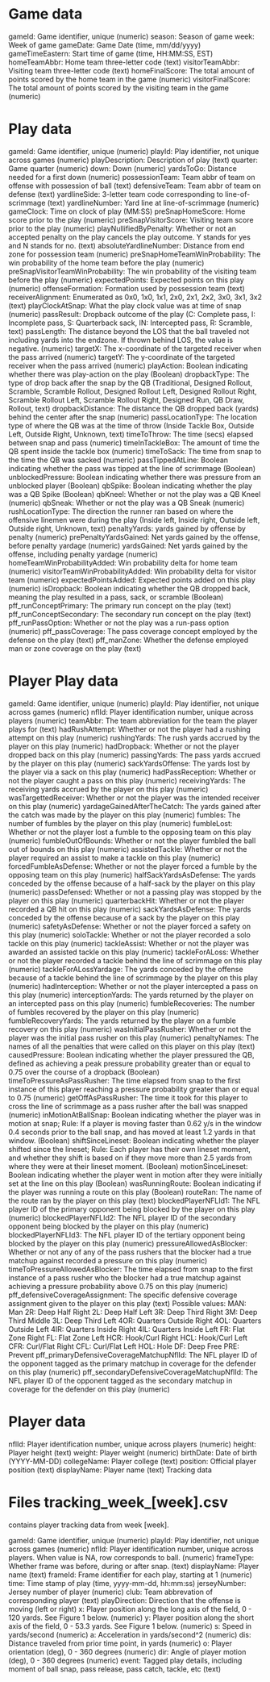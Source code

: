 # Game data

gameId: Game identifier, unique (numeric)
season: Season of game
week: Week of game
gameDate: Game Date (time, mm/dd/yyyy)
gameTimeEastern: Start time of game (time, HH:MM:SS, EST)
homeTeamAbbr: Home team three-letter code (text)
visitorTeamAbbr: Visiting team three-letter code (text)
homeFinalScore: The total amount of points scored by the home team in the game (numeric)
visitorFinalScore: The total amount of points scored by the visiting team in the game (numeric)

# Play data

gameId: Game identifier, unique (numeric)
playId: Play identifier, not unique across games (numeric)
playDescription: Description of play (text)
quarter: Game quarter (numeric)
down: Down (numeric)
yardsToGo: Distance needed for a first down (numeric)
possessionTeam: Team abbr of team on offense with possession of ball (text)
defensiveTeam: Team abbr of team on defense (text)
yardlineSide: 3-letter team code corresponding to line-of-scrimmage (text)
yardlineNumber: Yard line at line-of-scrimmage (numeric)
gameClock: Time on clock of play (MM:SS)
preSnapHomeScore: Home score prior to the play (numeric)
preSnapVisitorScore: Visiting team score prior to the play (numeric)
playNullifiedByPenalty: Whether or not an accepted penalty on the play cancels the play outcome. Y stands for yes and N stands for no. (text)
absoluteYardlineNumber: Distance from end zone for possession team (numeric)
preSnapHomeTeamWinProbability: The win probability of the home team before the play (numeric)
preSnapVisitorTeamWinProbability: The win probability of the visiting team before the play (numeric)
expectedPoints: Expected points on this play (numeric)
offenseFormation: Formation used by possession team (text)
receiverAlignment: Enumerated as 0x0, 1x0, 1x1, 2x0, 2x1, 2x2, 3x0, 3x1, 3x2 (text)
playClockAtSnap: What the play clock value was at time of snap (numeric)
passResult: Dropback outcome of the play (C: Complete pass, I: Incomplete pass, S: Quarterback sack, IN: Intercepted pass, R: Scramble, text)
passLength: The distance beyond the LOS that the ball traveled not including yards into the endzone. If thrown behind LOS, the value is negative. (numeric)
targetX: The x-coordinate of the targeted receiver when the pass arrived (numeric)
targetY: The y-coordinate of the targeted receiver when the pass arrived (numeric)
playAction: Boolean indicating whether there was play-action on the play (Boolean)
dropbackType: The type of drop back after the snap by the QB (Traditional, Designed Rollout, Scramble, Scramble Rollout, Designed Rollout Left, Designed Rollout Right, Scramble Rollout Left, Scramble Rollout Right, Designed Run, QB Draw, Rollout, text)
dropbackDistance: The distance the QB dropped back (yards) behind the center after the snap (numeric)
passLocationType: The location type of where the QB was at the time of throw (Inside Tackle Box, Outside Left, Outside Right, Unknown, text)
timeToThrow: The time (secs) elapsed between snap and pass (numeric)
timeInTackleBox: The amount of time the QB spent inside the tackle box (numeric)
timeToSack: The time from snap to the time the QB was sacked (numeric)
passTippedAtLine: Boolean indicating whether the pass was tipped at the line of scrimmage (Boolean)
unblockedPressure: Boolean indicating whether there was pressure from an unblocked player (Boolean)
qbSpike: Boolean indicating whether the play was a QB Spike (Boolean)
qbKneel: Whether or not the play was a QB Kneel (numeric)
qbSneak: Whether or not the play was a QB Sneak (numeric)
rushLocationType: The direction the runner ran based on where the offensive linemen were during the play (Inside left, Inside right, Outside left, Outside right, Unknown, text)
penaltyYards: yards gained by offense by penalty (numeric)
prePenaltyYardsGained: Net yards gained by the offense, before penalty yardage (numeric)
yardsGained: Net yards gained by the offense, including penalty yardage (numeric)
homeTeamWinProbabilityAdded: Win probability delta for home team (numeric)
visitorTeamWinProbabilityAdded: Win probability delta for visitor team (numeric)
expectedPointsAdded: Expected points added on this play (numeric)
isDropback: Boolean indicating whether the QB dropped back, meaning the play resulted in a pass, sack, or scramble (Boolean)
pff_runConceptPrimary: The primary run concept on the play (text)
pff_runConceptSecondary: The secondary run concept on the play (text)
pff_runPassOption: Whether or not the play was a run-pass option (numeric)
pff_passCoverage: The pass coverage concept employed by the defense on the play (text)
pff_manZone: Whether the defense employed man or zone coverage on the play (text)

# Player Play data

gameId: Game identifier, unique (numeric)
playId: Play identifier, not unique across games (numeric)
nflId: Player identification number, unique across players (numeric)
teamAbbr: The team abbreviation for the team the player plays for (text)
hadRushAttempt: Whether or not the player had a rushing attempt on this play (numeric)
rushingYards: The rush yards accrued by the player on this play (numeric)
hadDropback: Whether or not the player dropped back on this play (numeric)
passingYards: The pass yards accrued by the player on this play (numeric)
sackYardsOffense: The yards lost by the player via a sack on this play (numeric)
hadPassReception: Whether or not the player caught a pass on this play (numeric)
receivingYards: The receiving yards accrued by the player on this play (numeric)
wasTargettedReceiver: Whether or not the player was the intended receiver on this play (numeric)
yardageGainedAfterTheCatch: The yards gained after the catch was made by the player on this play (numeric)
fumbles: The number of fumbles by the player on this play (numeric)
fumbleLost: Whether or not the player lost a fumble to the opposing team on this play (numeric)
fumbleOutOfBounds: Whether or not the player fumbled the ball out of bounds on this play (numeric)
assistedTackle: Whether or not the player required an assist to make a tackle on this play (numeric)
forcedFumbleAsDefense: Whether or not the player forced a fumble by the opposing team on this play (numeric)
halfSackYardsAsDefense: The yards conceded by the offense because of a half-sack by the player on this play (numeric)
passDefensed: Whether or not a passing play was stopped by the player on this play (numeric)
quarterbackHit: Whether or not the player recorded a QB hit on this play (numeric)
sackYardsAsDefense: The yards conceded by the offense because of a sack by the player on this play (numeric)
safetyAsDefense: Whether or not the player forced a safety on this play (numeric)
soloTackle: Whether or not the player recorded a solo tackle on this play (numeric)
tackleAssist: Whether or not the player was awarded an assisted tackle on this play (numeric)
tackleForALoss: Whether or not the player recorded a tackle behind the line of scrimmage on this play (numeric)
tackleForALossYardage: The yards conceded by the offense because of a tackle behind the line of scrimmage by the player on this play (numeric)
hadInterception: Whether or not the player intercepted a pass on this play (numeric)
interceptionYards: The yards returned by the player on an intercepted pass on this play (numeric)
fumbleRecoveries: The number of fumbles recovered by the player on this play (numeric)
fumbleRecoveryYards: The yards returned by the player on a fumble recovery on this play (numeric)
wasInitialPassRusher: Whether or not the player was the initial pass rusher on this play (numeric)
penaltyNames: The names of all the penalties that were called on this player on this play (text)
causedPressure: Boolean indicating whether the player pressured the QB, defined as achieving a peak pressure probability greater than or equal to 0.75 over the course of a dropback (Boolean)
timeToPressureAsPassRusher: The time elapsed from snap to the first instance of this player reaching a pressure probability greater than or equal to 0.75 (numeric)
getOffAsPassRusher: The time it took for this player to cross the line of scrimmage as a pass rusher after the ball was snapped (numeric)
inMotionAtBallSnap: Boolean indicating whether the player was in motion at snap; Rule: If a player is moving faster than 0.62 y/s in the window 0.4 seconds prior to the ball snap, and has moved at least 1.2 yards in that window. (Boolean)
shiftSinceLineset: Boolean indicating whether the player shifted since the lineset; Rule: Each player has their own lineset moment, and whether they shift is based on if they move more than 2.5 yards from where they were at their lineset moment. (Boolean)
motionSinceLineset: Boolean indicating whether the player went in motion after they were initially set at the line on this play (Boolean)
wasRunningRoute: Boolean indicating if the player was running a route on this play (Boolean)
routeRan: The name of the route ran by the player on this play (text)
blockedPlayerNFLId1: The NFL player ID of the primary opponent being blocked by the player on this play (numeric)
blockedPlayerNFLId2: The NFL player ID of the secondary opponent being blocked by the player on this play (numeric)
blockedPlayerNFLId3: The NFL player ID of the tertiary opponent being blocked by the player on this play (numeric)
pressureAllowedAsBlocker: Whether or not any of any of the pass rushers that the blocker had a true matchup against recorded a pressure on this play (numeric)
timeToPressureAllowedAsBlocker: The time elapsed from snap to the first instance of a pass rusher who the blocker had a true matchup against achieving a pressure probability above 0.75 on this play (numeric)
pff_defensiveCoverageAssignment: The specific defensive coverage assignment given to the player on this play (text)
Possible values:
MAN: Man
2R: Deep Half Right
2L: Deep Half Left
3R: Deep Third Right
3M: Deep Third Middle
3L: Deep Third Left
4OR: Quarters Outside Right
4OL: Quarters Outside Left
4IR: Quarters Inside Right
4IL: Quarters Inside Left
FR: Flat Zone Right
FL: Flat Zone Left
HCR: Hook/Curl Right
HCL: Hook/Curl Left
CFR: Curl/Flat Right
CFL: Curl/Flat Left
HOL: Hole
DF: Deep Free
PRE: Prevent
pff_primaryDefensiveCoverageMatchupNflId: The NFL player ID of the opponent tagged as the primary matchup in coverage for the defender on this play (numeric)
pff_secondaryDefensiveCoverageMatchupNflId: The NFL player ID of the opponent tagged as the secondary matchup in coverage for the defender on this play (numeric)

# Player data

nflId: Player identification number, unique across players (numeric)
height: Player height (text)
weight: Player weight (numeric)
birthDate: Date of birth (YYYY-MM-DD)
collegeName: Player college (text)
position: Official player position (text)
displayName: Player name (text)
Tracking data

# Files tracking_week_[week].csv

contains player tracking data from week [week].

gameId: Game identifier, unique (numeric)
playId: Play identifier, not unique across games (numeric)
nflId: Player identification number, unique across players. When value is NA, row corresponds to ball. (numeric)
frameType: Whether frame was before, during or after snap. (text)
displayName: Player name (text)
frameId: Frame identifier for each play, starting at 1 (numeric)
time: Time stamp of play (time, yyyy-mm-dd, hh:mm:ss)
jerseyNumber: Jersey number of player (numeric)
club: Team abbrevation of corresponding player (text)
playDirection: Direction that the offense is moving (left or right)
x: Player position along the long axis of the field, 0 - 120 yards. See Figure 1 below. (numeric)
y: Player position along the short axis of the field, 0 - 53.3 yards. See Figure 1 below. (numeric)
s: Speed in yards/second (numeric)
a: Acceleration in yards/second^2 (numeric)
dis: Distance traveled from prior time point, in yards (numeric)
o: Player orientation (deg), 0 - 360 degrees (numeric)
dir: Angle of player motion (deg), 0 - 360 degrees (numeric)
event: Tagged play details, including moment of ball snap, pass release, pass catch, tackle, etc (text)
